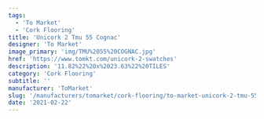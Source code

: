 ```yaml
---
tags:
  - 'To Market'
  - 'Cork Flooring'
title: 'Unicork 2 Tmu 55 Cognac'
designer: 'To Market'
image_primary: 'img/TMU%2055%20COGNAC.jpg'
href: 'https://www.tomkt.com/unicork-2-swatches'
description: '11.82%22%20x%2023.63%22%20TILES'
category: 'Cork Flooring'
subtitle: ''
manufacturer: 'ToMarket'
slug: '/manufacturers/tomarket/cork-flooring/to-market-unicork-2-tmu-55-cognac'
date: '2021-02-22'
---
```

